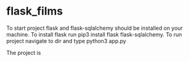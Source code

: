 # flask_films
To start project flask and flask-sqlalchemy should be installed on your machine. To install flask run pip3 install flask flask-sqlalchemy. 
To run project navigate to dir and type python3 app.py

The project is 
